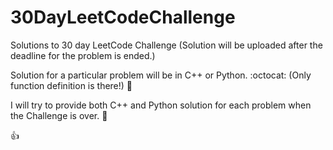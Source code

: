 # 30DayLeetCodeChallenge
Solutions to 30 day LeetCode Challenge (Solution will be uploaded after the deadline for the problem is ended.)

Solution for a particular problem will be in C++ or Python. :octocat:
(Only function definition is there!) :camel:

I will try to provide both C++ and Python solution for each problem when the Challenge is over. :rocket:

:+1:

